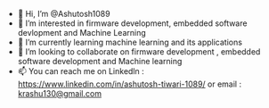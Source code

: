 - 👋 Hi, I’m @Ashutosh1089
- 👀 I’m interested in firmware development, embedded software devlopment and  Machine Learning
- 🌱 I’m currently learning machine learning and its applications
- 💞️ I’m looking to collaborate on firmware development , embedded software development and Machine learning 
- 📫 You can reach me on Linkedln : https://www.linkedin.com/in/ashutosh-tiwari-1089/ or email : krashu130@gmail.com

<!---
Ashutosh1089/Ashutosh1089 is a ✨ special ✨ repository because its `README.md` (this file) appears on your GitHub profile.
You can click the Preview link to take a look at your changes.
--->
